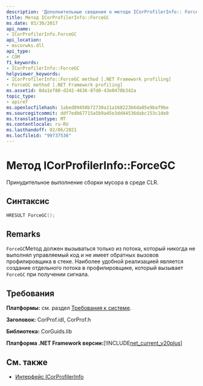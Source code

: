 ```yaml
---
description: 'Дополнительные сведения о методе ICorProfilerInfo:: ForceGC'
title: Метод ICorProfilerInfo::ForceGC
ms.date: 03/30/2017
api_name:
- ICorProfilerInfo.ForceGC
api_location:
- mscorwks.dll
api_type:
- COM
f1_keywords:
- ICorProfilerInfo::ForceGC
helpviewer_keywords:
- ICorProfilerInfo::ForceGC method [.NET Framework profiling]
- ForceGC method [.NET Framework profiling]
ms.assetid: 0da1ef80-d242-4636-87d0-43e0470b342a
topic_type:
- apiref
ms.openlocfilehash: 1abed09450b72730a11a168223b6da05e9baf9be
ms.sourcegitcommit: ddf7edb67715a5b9a45e3dd44536dabc153c1de0
ms.translationtype: MT
ms.contentlocale: ru-RU
ms.lasthandoff: 02/06/2021
ms.locfileid: "99737536"
---
```

# <a name="icorprofilerinfoforcegc-method"></a>Метод ICorProfilerInfo::ForceGC

Принудительное выполнение сборки мусора в среде CLR.  
  
## <a name="syntax"></a>Синтаксис  
  
```cpp  
HRESULT ForceGC();  
```  
  
## <a name="remarks"></a>Remarks  

 `ForceGC`Метод должен вызываться только из потока, который никогда не выполнял управляемый код и не имеет обратных вызовов профилировщика в стеке. Наиболее удобной реализацией является создание отдельного потока в профилировщике, который вызывает `ForceGC` при получении сигнала.  
  
## <a name="requirements"></a>Требования  

 **Платформы:** см. раздел [Требования к системе](../../get-started/system-requirements.md).  
  
 **Заголовок:** CorProf.idl, CorProf.h  
  
 **Библиотека:** CorGuids.lib  
  
 **Платформа .NET Framework версии:**[!INCLUDE[net_current_v20plus](../../../../includes/net-current-v20plus-md.md)]  
  
## <a name="see-also"></a>См. также

- [Интерфейс ICorProfilerInfo](icorprofilerinfo-interface.md)
